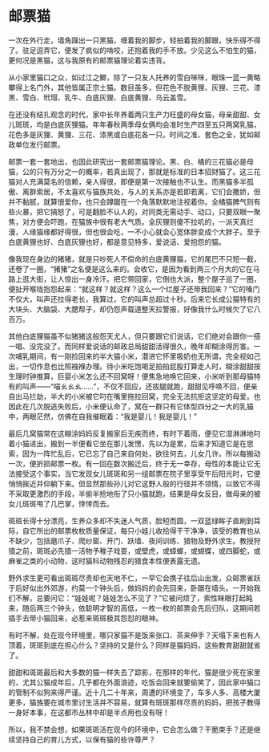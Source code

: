 # 邮票猫

一次在外行走，墙角蹿出一只黑猫，缠着我的脚步，轻拍着我的脚跟，快乐得不得了。驻足逗弄它，便发了疯似的啃咬，还抱着我的手不放。少见这么不怕生的猫，更何况是黑猫，这与我原有的邮票猫理论着实违背。 

从小家里猫口之众，如过江之鲫，除了一只友人托养的雪白咪咪，眼珠一蓝一黄略攀得上名门外，其他皆属正宗土猫。数目虽多，但花色不脱黄狸、灰狸、三花、漆黑、雪白、玳瑁、乳牛、白底灰狸、白底黄狸、乌云盖雪。 

在还没有结扎观念的时代，家中长年养着两只生产力旺盛的母女猫，母亲甜甜、女儿斑斑，均是白底灰狸猫。年年春秋两季母女俩均会准时生产四至五只两窝乳猫，花色多是灰狸、黄狸、三花、漆黑或白底花各一只。时间之准、套色之全，犹如邮政单位发行邮票。 

邮票一套一套地出，也因此研究出一套邮票猫理论。黑、白、橘的三花猫必是母猫，公的只有万分之一的概率，若真出现了，那就是标准的日本招财猫了。这三花猫对人充满莫名的信赖，亲人得很，即便是第一次接触也不认生。而黑猫多半孤傲、离群索居，不太喜欢与猫族共处，与人的关系亦是若即若离，它们会撒娇，但并不黏腻，就算很爱你，也只会蹲踞在一个角落默默地注视着你。全橘猫脾气则有些火暴，把它搞怒了，可是翻脸不认人的，对同类无需动手、动口，只要双眼一聚焦，对方便会吓跑，在猫族中很有老大气质。全灰狸则傻不拉叽的，一派天真烂漫，人缘猫缘都好得很，但也很会吃，一不小心就会心宽体胖变成个大胖子。至于白底黄狸也好、白底灰狸也好，都是意见特多，爱说话、爱抱怨的猫。 

像我现在身边的猪猪，就是只吵死人不偿命的白底黄狸猫，它的尾巴不只短一截，还卷了一圈，“猪猪”之名便是这么来的。会收它，是因为看到两三个月大的它在马路上逛大街，让人惊出一身冷汗。把它带回家，它倒也大派，整个屋子巡了一圈，便扯开喉咙抱怨起来：“就这样？就这样？这么一个烂屋子还带我回来？”它的嗓门不仅大，叫声还拉得老长，我算过，它的叫声总超过十秒。后来它长成公猫特有的大块头、大脑袋、大腮帮子，却仍怨声载道整天拉警报，好像我什么时候欠了它八百万。 

其他白底狸猫虽不似猪猪这般怨天尤人，但只要跟它们说话，它们绝对会跟你一搭一唱、没完没了。而同样爱说话的邮政总局甜甜活得很久，晚年却糊涂得厉害。一次哺乳期间，有一刚捡回来的半大猫小米，潜进它怀里吸奶也无所谓，完全视如己出，一切作息也比照襁褓办理。待小米吃饱喝足拍拍屁股打算走人时，糊涂甜甜按生理时钟推算，巨婴小米怎么还不回窝呀！便焦急地唤它回来，小米听到那母猫特有的叫声——“喵ㄠㄠㄠ……”，不仅不回应，还拔腿就跑，甜甜见呼唤不回，便亲自出马拦劫，半大的小米被它叼在嘴里拖拉回窝，完全无法抗拒这坚定的母爱。也因此在几次脱逃失败后，小米便认命了，窝在一群只有它体型四分之一大的乳猫中，两眼茫然，仿佛在自我催眠着：“我是婴儿！我是婴儿！” 

最后几窝猫常在这糊涂妈妈反复搬家后无疾而终，有时下着雨，便见它湿淋淋地叼着小猫进出，搬到一半便看它坐在那儿发愣，先以为是累，后来才知道它是在思索，因为一阵忙乱后，它已忘了自己来自何处，欲往何去，儿女几许。所以每搬动一次，便折损邮票一枚。有一回在数次搬迁后，终于无一幸存，母性的本能让它无法接受这个事实，当它发现女儿斑斑和另一组邮票在院子里享受午后阳光时，它便悄悄挨近并仰躺下来。但显然那些孙儿对它这野人般的行径并不领情，以致它不得不采取更激烈的手段，半偷半抢地衔了只小猫就跑，结果是母女反目，做母亲的被女儿斑斑甩了几巴掌，悻悻而去。 

斑斑长得十分漂亮，生养众多却不失迷人气质，脸短而圆，一双蓝绿眸子直刷到耳际，自它所出的邮票枚枚质量保证，每只小娃儿收拾得干干净净，该受的教育也从不缺少，包括磨爪子、爬纱窗、开门、跃墙、夜间训练、猎物及野外求生。教授狩猎之前，斑斑必先猎一活物予稚子戏耍，或壁虎，或蟑螂，或蝴蝶，或四脚蛇，或麻雀之类的小动物，这时猫科动物残忍的猎食本性便表露无遗。 

野外求生更可看出斑斑尽责却也天地不仁，一早它会携子往后山出发，众邮票雀跃于后好似出外郊游，约莫一个钟头后，做妈妈的会先回来，卧踞在墙头。一开始我们不解，总要问它：“娃娃呢？娃娃怎么不见了？”它被问烦了，索性眯眼打起盹来，随后两三个钟头，依聪明才智的高低，一枚一枚的邮票会先后归队，这期间若插手去带小猫回来，必惹来斑斑极其怨怼的眼神。 

有时不解，处在现今环境里，哪只家猫不是饭来张口、茶来伸手？天塌下来也有人顶着，斑斑到底在担心什么？坚持的又是什么？同样是猫妈妈，这些教育甜甜就省了。 

甜甜和斑斑最后和大多数的猫一样失去了踪影，在那样的年代，猫是很少死在家里的，尤其公猫成年后，几乎都在外面浪迹，吃饭会回来就要偷笑了，因此家中猫口的管制不似狗来得严谨。近十几二十年来，周遭的环境变了，车多人多、高楼大厦更多，猫族要在城市里讨生活并不容易，就算有斑斑那样尽责的妈妈，把孩子教得一身好本事，在这都市丛林中却是半点用也没有呀！ 

所以，我不禁会想，如果斑斑活在现今的环境中，它会怎么做？干脆束手？还是继续坚持自己的育儿方式，以保有猫的些许尊严？